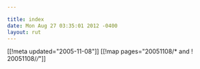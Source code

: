 ```yaml
---

title: index
date: Mon Aug 27 03:35:01 2012 -0400
layout: rut
---
```


[[!meta updated="2005-11-08"]]
[[!map pages="20051108/* and ! 20051108/*/*"]]
